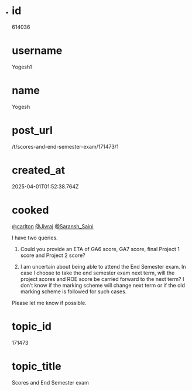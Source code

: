 - # id
  
  614036
  
  # username
  
  Yogesh1
  
  # name
  
  Yogesh
  
  # post_url
  
  /t/scores-and-end-semester-exam/171473/1
  
  # created_at
  
  2025-04-01T01:52:38.764Z
  
  # cooked
  
  <p><a class="mention" href="/u/carlton">@carlton</a> <a class="mention" href="/u/jivraj">@Jivraj</a> <a class="mention" href="/u/saransh_saini">@Saransh_Saini</a></p>
  <p>I have two queries.</p>
  <ol>
  <li>
  <p>Could you provide an ETA of GA6 score, GA7 score, final Project 1 score and Project 2 score?</p>
  </li>
  <li>
  <p>I am uncertain about being able to attend the End Semester exam. In case I choose to take the end semester exam next term, will the project scores and ROE score be carried forward to the next term? I don’t know if the marking scheme will change next term or if the old marking scheme is followed for such cases.</p>
  </li>
  </ol>
  <p>Please let me know if possible.</p>
  
  # topic_id
  
  171473
  
  # topic_title
  
  Scores and End Semester exam
